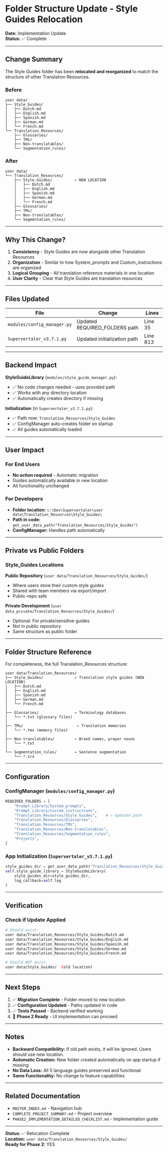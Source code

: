 # Folder Structure Update - Style Guides Relocation

**Date:** Implementation Update  
**Status:** ✅ Complete

---

## Change Summary

The Style Guides folder has been **relocated and reorganized** to match the structure of other Translation Resources.

### Before
```
user data/
├── Style_Guides/
│   ├── Dutch.md
│   ├── English.md
│   ├── Spanish.md
│   ├── German.md
│   └── French.md
└── Translation_Resources/
    ├── Glossaries/
    ├── TMs/
    ├── Non-translatables/
    └── Segmentation_rules/
```

### After
```
user data/
└── Translation_Resources/
    ├── Style_Guides/          ← NEW LOCATION
    │   ├── Dutch.md
    │   ├── English.md
    │   ├── Spanish.md
    │   ├── German.md
    │   └── French.md
    ├── Glossaries/
    ├── TMs/
    ├── Non-translatables/
    └── Segmentation_rules/
```

---

## Why This Change?

1. **Consistency** - Style Guides are now alongside other Translation Resources
2. **Organization** - Similar to how System_prompts and Custom_instructions are organized
3. **Logical Grouping** - All translation reference materials in one location
4. **User Clarity** - Clear that Style Guides are translation resources

---

## Files Updated

| File | Change | Lines |
|------|--------|-------|
| `modules/config_manager.py` | Updated REQUIRED_FOLDERS path | Line 35 |
| `Supervertaler_v3.7.1.py` | Updated initialization path | Line 813 |

---

## Backend Impact

**StyleGuideLibrary** (`modules/style_guide_manager.py`):
- ✅ No code changes needed - uses provided path
- ✅ Works with any directory location
- ✅ Automatically creates directory if missing

**Initialization** (in `Supervertaler_v3.7.1.py`):
- ✅ Path now: `Translation_Resources/Style_Guides`
- ✅ ConfigManager auto-creates folder on startup
- ✅ All guides automatically loaded

---

## User Impact

### For End Users
- **No action required** - Automatic migration
- Guides automatically available in new location
- All functionality unchanged

### For Developers
- **Folder location:** `c:\Dev\Supervertaler\user data\Translation_Resources\Style_Guides\`
- **Path in code:** `get_user_data_path("Translation_Resources/Style_Guides")`
- **ConfigManager:** Handles path automatically

---

## Private vs Public Folders

### Style_Guides Locations

**Public Repository** (`user data/Translation_Resources/Style_Guides/`)
- Where users store their custom style guides
- Shared with team members via export/import
- Public-repo safe

**Private Development** (`user data_private/Translation_Resources/Style_Guides/`)
- Optional: For private/sensitive guides
- Not in public repository
- Same structure as public folder

---

## Folder Structure Reference

For completeness, the full Translation_Resources structure:

```
user data/Translation_Resources/
├── Style_Guides/              ← Translation style guides (NEW LOCATION)
│   ├── Dutch.md
│   ├── English.md
│   ├── Spanish.md
│   ├── German.md
│   └── French.md
│
├── Glossaries/                ← Terminology databases
│   └── *.txt (glossary files)
│
├── TMs/                        ← Translation memories
│   └── *.tmx (memory files)
│
├── Non-translatables/         ← Brand names, proper nouns
│   └── *.txt
│
└── Segmentation_rules/        ← Sentence segmentation
    └── *.srx
```

---

## Configuration

### ConfigManager (`modules/config_manager.py`)
```python
REQUIRED_FOLDERS = [
    "Prompt_Library/System_prompts",
    "Prompt_Library/Custom_instructions",
    "Translation_Resources/Style_Guides",    # ← Updated path
    "Translation_Resources/Glossaries",
    "Translation_Resources/TMs",
    "Translation_Resources/Non-translatables",
    "Translation_Resources/Segmentation_rules",
    "Projects",
]
```

### App Initialization (`Supervertaler_v3.7.1.py`)
```python
style_guides_dir = get_user_data_path("Translation_Resources/Style_Guides")
self.style_guide_library = StyleGuideLibrary(
    style_guides_dir=style_guides_dir,
    log_callback=self.log
)
```

---

## Verification

### Check if Update Applied
```bash
# Should exist:
user data/Translation_Resources/Style_Guides/Dutch.md
user data/Translation_Resources/Style_Guides/English.md
user data/Translation_Resources/Style_Guides/Spanish.md
user data/Translation_Resources/Style_Guides/German.md
user data/Translation_Resources/Style_Guides/French.md

# Should NOT exist:
user data/Style_Guides/  (old location)
```

---

## Next Steps

1. ✅ **Migration Complete** - Folder moved to new location
2. ✅ **Configuration Updated** - Paths updated in code
3. ✅ **Tests Passed** - Backend verified working
4. 🔄 **Phase 2 Ready** - UI implementation can proceed

---

## Notes

- **Backward Compatibility:** If old path exists, it will be ignored. Users should use new location.
- **Automatic Creation:** New folder created automatically on app startup if missing
- **No Data Loss:** All 5 language guides preserved and functional
- **Same Functionality:** No change to feature capabilities

---

## Related Documentation

- `MASTER_INDEX.md` - Navigation hub
- `COMPLETE_PROJECT_SUMMARY.md` - Project overview
- `PHASE2_IMPLEMENTATION_DETAILED_CHECKLIST.md` - Implementation guide

---

**Status:** ✅ Relocation Complete  
**Location:** `user data/Translation_Resources/Style_Guides/`  
**Ready for Phase 2:** YES
